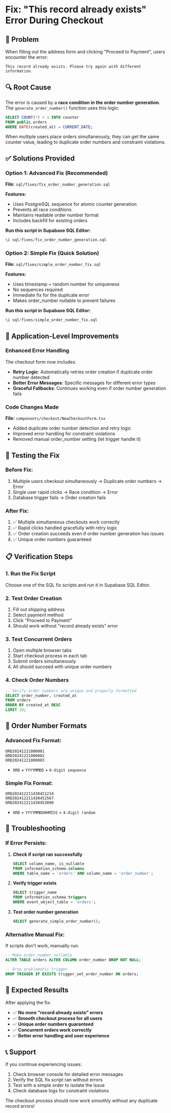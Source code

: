 # Fix: "This record already exists" Error During Checkout

## 🐛 Problem
When filling out the address form and clicking "Proceed to Payment", users encounter the error:
```
This record already exists. Please try again with different information.
```

## 🔍 Root Cause
The error is caused by a **race condition in the order number generation**. The `generate_order_number()` function uses this logic:
```sql
SELECT COUNT(*) + 1 INTO counter
FROM public.orders
WHERE DATE(created_at) = CURRENT_DATE;
```

When multiple users place orders simultaneously, they can get the same counter value, leading to duplicate order numbers and constraint violations.

## ✅ Solutions Provided

### Option 1: Advanced Fix (Recommended)
**File:** `sql/fixes/fix_order_number_generation.sql`

**Features:**
- Uses PostgreSQL sequence for atomic counter generation
- Prevents all race conditions
- Maintains readable order number format
- Includes backfill for existing orders

**Run this script in Supabase SQL Editor:**
```sql
\i sql/fixes/fix_order_number_generation.sql
```

### Option 2: Simple Fix (Quick Solution)
**File:** `sql/fixes/simple_order_number_fix.sql`

**Features:**
- Uses timestamp + random number for uniqueness
- No sequences required
- Immediate fix for the duplicate error
- Makes order_number nullable to prevent failures

**Run this script in Supabase SQL Editor:**
```sql
\i sql/fixes/simple_order_number_fix.sql
```

## 🔧 Application-Level Improvements

### Enhanced Error Handling
The checkout form now includes:
- **Retry Logic**: Automatically retries order creation if duplicate order number detected
- **Better Error Messages**: Specific messages for different error types
- **Graceful Fallbacks**: Continues working even if order number generation fails

### Code Changes Made
**File:** `components/checkout/NewCheckoutForm.tsx`
- Added duplicate order number detection and retry logic
- Improved error handling for constraint violations
- Removed manual order_number setting (let trigger handle it)

## 🧪 Testing the Fix

### Before Fix:
1. Multiple users checkout simultaneously → Duplicate order numbers → Error
2. Single user rapid clicks → Race condition → Error
3. Database trigger fails → Order creation fails

### After Fix:
1. ✅ Multiple simultaneous checkouts work correctly
2. ✅ Rapid clicks handled gracefully with retry logic
3. ✅ Order creation succeeds even if order number generation has issues
4. ✅ Unique order numbers guaranteed

## 📋 Verification Steps

### 1. Run the Fix Script
Choose one of the SQL fix scripts and run it in Supabase SQL Editor.

### 2. Test Order Creation
1. Fill out shipping address
2. Select payment method
3. Click "Proceed to Payment"
4. Should work without "record already exists" error

### 3. Test Concurrent Orders
1. Open multiple browser tabs
2. Start checkout process in each tab
3. Submit orders simultaneously
4. All should succeed with unique order numbers

### 4. Check Order Numbers
```sql
-- Verify order numbers are unique and properly formatted
SELECT order_number, created_at 
FROM orders 
ORDER BY created_at DESC 
LIMIT 10;
```

## 🎯 Order Number Formats

### Advanced Fix Format:
```
ORD20241221000001
ORD20241221000002
ORD20241221000003
```
- `ORD` + `YYYYMMDD` + `6-digit sequence`

### Simple Fix Format:
```
ORD202412211430451234
ORD202412211430452567
ORD202412211430453890
```
- `ORD` + `YYYYMMDDHHMISS` + `4-digit random`

## 🚨 Troubleshooting

### If Error Persists:
1. **Check if script ran successfully**
   ```sql
   SELECT column_name, is_nullable 
   FROM information_schema.columns 
   WHERE table_name = 'orders' AND column_name = 'order_number';
   ```

2. **Verify trigger exists**
   ```sql
   SELECT trigger_name 
   FROM information_schema.triggers 
   WHERE event_object_table = 'orders';
   ```

3. **Test order number generation**
   ```sql
   SELECT generate_simple_order_number();
   ```

### Alternative Manual Fix:
If scripts don't work, manually run:
```sql
-- Make order_number nullable
ALTER TABLE orders ALTER COLUMN order_number DROP NOT NULL;

-- Drop problematic trigger
DROP TRIGGER IF EXISTS trigger_set_order_number ON orders;
```

## 🎉 Expected Results

After applying the fix:
- ✅ **No more "record already exists" errors**
- ✅ **Smooth checkout process for all users**
- ✅ **Unique order numbers guaranteed**
- ✅ **Concurrent orders work correctly**
- ✅ **Better error handling and user experience**

## 📞 Support

If you continue experiencing issues:
1. Check browser console for detailed error messages
2. Verify the SQL fix script ran without errors
3. Test with a simple order to isolate the issue
4. Check database logs for constraint violations

The checkout process should now work smoothly without any duplicate record errors!
